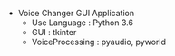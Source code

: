 - Voice Changer GUI Application
    - Use Language : Python 3.6
    - GUI : tkinter
    - VoiceProcessing : pyaudio, pyworld